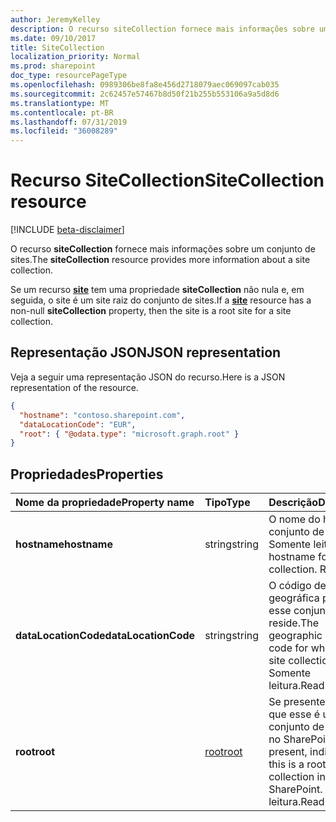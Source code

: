 ```yaml
---
author: JeremyKelley
description: O recurso siteCollection fornece mais informações sobre um conjunto de sites.
ms.date: 09/10/2017
title: SiteCollection
localization_priority: Normal
ms.prod: sharepoint
doc_type: resourcePageType
ms.openlocfilehash: 0989306be8fa8e456d2718079aec069097cab035
ms.sourcegitcommit: 2c62457e57467b8d50f21b255b553106a9a5d8d6
ms.translationtype: MT
ms.contentlocale: pt-BR
ms.lasthandoff: 07/31/2019
ms.locfileid: "36008289"
---
```

# <a name="sitecollection-resource"></a><span data-ttu-id="c43fb-103">Recurso SiteCollection</span><span class="sxs-lookup"><span data-stu-id="c43fb-103">SiteCollection resource</span></span>

[!INCLUDE [beta-disclaimer](../../includes/beta-disclaimer.md)]

<span data-ttu-id="c43fb-104">O recurso **siteCollection** fornece mais informações sobre um conjunto de sites.</span><span class="sxs-lookup"><span data-stu-id="c43fb-104">The **siteCollection** resource provides more information about a site collection.</span></span>

<span data-ttu-id="c43fb-105">Se um recurso [**site**](site.md) tem uma propriedade **siteCollection** não nula e, em seguida, o site é um site raiz do conjunto de sites.</span><span class="sxs-lookup"><span data-stu-id="c43fb-105">If a [**site**](site.md) resource has a non-null **siteCollection** property, then the site is a root site for a site collection.</span></span>

## <a name="json-representation"></a><span data-ttu-id="c43fb-106">Representação JSON</span><span class="sxs-lookup"><span data-stu-id="c43fb-106">JSON representation</span></span>

<span data-ttu-id="c43fb-107">Veja a seguir uma representação JSON do recurso.</span><span class="sxs-lookup"><span data-stu-id="c43fb-107">Here is a JSON representation of the resource.</span></span>

<!-- {
  "blockType": "resource",
  "optionalProperties": [
    "dataLocationCode", "root"
  ],
  "@odata.type": "microsoft.graph.siteCollection"
}-->

```json
{
  "hostname": "contoso.sharepoint.com",
  "dataLocationCode": "EUR",
  "root": { "@odata.type": "microsoft.graph.root" }
}
```

## <a name="properties"></a><span data-ttu-id="c43fb-108">Propriedades</span><span class="sxs-lookup"><span data-stu-id="c43fb-108">Properties</span></span>

| <span data-ttu-id="c43fb-109">Nome da propriedade</span><span class="sxs-lookup"><span data-stu-id="c43fb-109">Property name</span></span>        | <span data-ttu-id="c43fb-110">Tipo</span><span class="sxs-lookup"><span data-stu-id="c43fb-110">Type</span></span>     | <span data-ttu-id="c43fb-111">Descrição</span><span class="sxs-lookup"><span data-stu-id="c43fb-111">Description</span></span>
|:---------------------|:---------|:---------------------------------------------------
| <span data-ttu-id="c43fb-112">**hostname**</span><span class="sxs-lookup"><span data-stu-id="c43fb-112">**hostname**</span></span>         | <span data-ttu-id="c43fb-113">string</span><span class="sxs-lookup"><span data-stu-id="c43fb-113">string</span></span>   | <span data-ttu-id="c43fb-p101">O nome do host do conjunto de sites. Somente leitura.</span><span class="sxs-lookup"><span data-stu-id="c43fb-p101">The hostname for the site collection. Read-only.</span></span>
| <span data-ttu-id="c43fb-116">**dataLocationCode**</span><span class="sxs-lookup"><span data-stu-id="c43fb-116">**dataLocationCode**</span></span> | <span data-ttu-id="c43fb-117">string</span><span class="sxs-lookup"><span data-stu-id="c43fb-117">string</span></span>   | <span data-ttu-id="c43fb-118">O código de região geográfica para onde esse conjunto de sites reside.</span><span class="sxs-lookup"><span data-stu-id="c43fb-118">The geographic region code for where this site collection resides.</span></span> <span data-ttu-id="c43fb-119">Somente leitura.</span><span class="sxs-lookup"><span data-stu-id="c43fb-119">Read-only.</span></span>
| <span data-ttu-id="c43fb-120">**root**</span><span class="sxs-lookup"><span data-stu-id="c43fb-120">**root**</span></span>             | <span data-ttu-id="c43fb-121">[root][]</span><span class="sxs-lookup"><span data-stu-id="c43fb-121">[root][]</span></span> | <span data-ttu-id="c43fb-122">Se presente, indica que esse é um conjunto de sites raiz no SharePoint.</span><span class="sxs-lookup"><span data-stu-id="c43fb-122">If present, indicates that this is a root site collection in SharePoint.</span></span> <span data-ttu-id="c43fb-123">Somente leitura.</span><span class="sxs-lookup"><span data-stu-id="c43fb-123">Read-only.</span></span>

[root]: root.md

<!-- uuid: 8fcb5dbc-d5aa-4681-8e31-b001d5168d79
2015-10-25 14:57:30 UTC -->
<!--
{
  "type": "#page.annotation",
  "description": "",
  "keywords": "",
  "section": "documentation",
  "tocPath": "",
  "suppressions": []
}
-->
